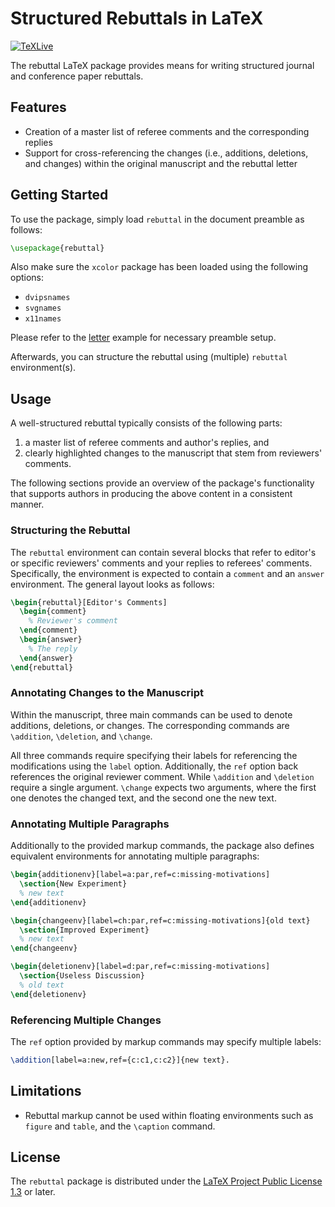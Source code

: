 # Structured Rebuttals in LaTeX

[![TeXLive](https://github.com/sergiud/rebuttal/actions/workflows/texlive.yml/badge.svg)](https://github.com/sergiud/rebuttal/actions/workflows/texlive.yml)

The rebuttal LaTeX package provides means for writing structured journal and
conference paper rebuttals.

## Features

* Creation of a master list of referee comments and the corresponding replies
* Support for cross-referencing the changes (i.e., additions, deletions, and
  changes) within the original manuscript and the rebuttal letter

## Getting Started

To use the package, simply load `rebuttal` in the document preamble as follows:

```latex
\usepackage{rebuttal}
```

Also make sure the `xcolor` package has been loaded using the following options:

* `dvipsnames`
* `svgnames`
* `x11names`

Please refer to the
[letter](https://github.com/sergiud/rebuttal/blob/2e8839440c55e23de8dd05a7c0a0cef6f15ce23e/examples/letter.tex#L1)
example for necessary preamble setup.

Afterwards, you can structure the rebuttal using (multiple) `rebuttal`
environment(s).

## Usage

A well-structured rebuttal typically consists of the following parts:

1. a master list of referee comments and author's replies, and
2. clearly highlighted changes to the manuscript that stem from reviewers'
   comments.

The following sections provide an overview of the package's functionality that
supports authors in producing the above content in a consistent manner.

### Structuring the Rebuttal

The `rebuttal` environment can contain several blocks that refer to editor's or
specific reviewers' comments and your replies to referees' comments.
Specifically, the environment is expected to contain a `comment` and an `answer`
environment. The general layout looks as follows:

```latex
\begin{rebuttal}[Editor's Comments]
  \begin{comment}
    % Reviewer's comment
  \end{comment}
  \begin{answer}
    % The reply
  \end{answer}
\end{rebuttal}
```

### Annotating Changes to the Manuscript

Within the manuscript, three main commands can be used to denote additions,
deletions, or changes. The corresponding commands are `\addition`, `\deletion`,
and `\change`.

All three commands require specifying their labels for referencing the
modifications using the `label` option. Additionally, the `ref` option back
references the original reviewer comment. While `\addition` and `\deletion`
require a single argument. `\change` expects two arguments, where the first one
denotes the changed text, and the second one the new text.

### Annotating Multiple Paragraphs

Additionally to the provided markup commands, the package also defines
equivalent environments for annotating multiple paragraphs:

```latex
\begin{additionenv}[label=a:par,ref=c:missing-motivations]
  \section{New Experiment}
  % new text
\end{additionenv}

\begin{changeenv}[label=ch:par,ref=c:missing-motivations]{old text}
  \section{Improved Experiment}
  % new text
\end{changeenv}

\begin{deletionenv}[label=d:par,ref=c:missing-motivations]
  \section{Useless Discussion}
  % old text
\end{deletionenv}
```

### Referencing Multiple Changes

The `ref` option provided by markup commands may specify multiple labels:

```latex
\addition[label=a:new,ref={c:c1,c:c2}]{new text}.
```

## Limitations

* Rebuttal markup cannot be used within floating environments such as `figure`
  and `table`, and the `\caption` command.

## License

The `rebuttal` package is distributed under the [LaTeX Project Public
License 1.3](https://ctan.org/license/lppl1.3) or later.
